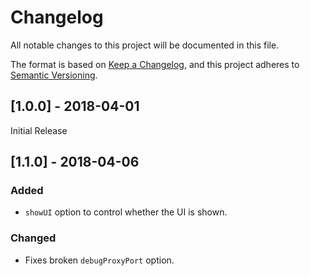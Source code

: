 # Changelog

All notable changes to this project will be documented in this file.

The format is based on [Keep a Changelog](https://keepachangelog.com/en/1.0.0/),
and this project adheres to [Semantic Versioning](https://semver.org/spec/v2.0.0.html).

## [1.0.0] - 2018-04-01

Initial Release

## [1.1.0] - 2018-04-06

### Added

-   `showUI` option to control whether the UI is shown.

### Changed

-   Fixes broken `debugProxyPort` option.
